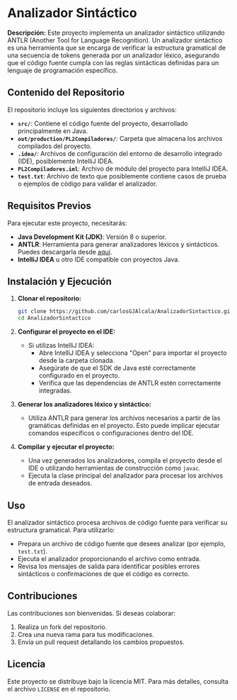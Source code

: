 
# Analizador Sintáctico

**Descripción:**
Este proyecto implementa un analizador sintáctico utilizando ANTLR (Another Tool for Language Recognition). Un analizador sintáctico es una herramienta que se encarga de verificar la estructura gramatical de una secuencia de tokens generada por un analizador léxico, asegurando que el código fuente cumpla con las reglas sintácticas definidas para un lenguaje de programación específico.

## Contenido del Repositorio

El repositorio incluye los siguientes directorios y archivos:

- **`src/`**: Contiene el código fuente del proyecto, desarrollado principalmente en Java.
- **`out/production/PL2Compiladores/`**: Carpeta que almacena los archivos compilados del proyecto.
- **`.idea/`**: Archivos de configuración del entorno de desarrollo integrado (IDE), posiblemente IntelliJ IDEA.
- **`PL2Compiladores.iml`**: Archivo de módulo del proyecto para IntelliJ IDEA.
- **`test.txt`**: Archivo de texto que posiblemente contiene casos de prueba o ejemplos de código para validar el analizador.

## Requisitos Previos

Para ejecutar este proyecto, necesitarás:

- **Java Development Kit (JDK)**: Versión 8 o superior.
- **ANTLR**: Herramienta para generar analizadores léxicos y sintácticos. Puedes descargarla desde [aquí](https://www.antlr.org/download.html).
- **IntelliJ IDEA** u otro IDE compatible con proyectos Java.

## Instalación y Ejecución

1. **Clonar el repositorio:**

   ```bash
   git clone https://github.com/carlosGJAlcala/AnalizadorSintactico.git
   cd AnalizadorSintactico
   ```

2. **Configurar el proyecto en el IDE:**
   - Si utilizas IntelliJ IDEA:
     - Abre IntelliJ IDEA y selecciona "Open" para importar el proyecto desde la carpeta clonada.
     - Asegúrate de que el SDK de Java esté correctamente configurado en el proyecto.
     - Verifica que las dependencias de ANTLR estén correctamente integradas.

3. **Generar los analizadores léxico y sintáctico:**
   - Utiliza ANTLR para generar los archivos necesarios a partir de las gramáticas definidas en el proyecto. Esto puede implicar ejecutar comandos específicos o configuraciones dentro del IDE.

4. **Compilar y ejecutar el proyecto:**
   - Una vez generados los analizadores, compila el proyecto desde el IDE o utilizando herramientas de construcción como `javac`.
   - Ejecuta la clase principal del analizador para procesar los archivos de entrada deseados.

## Uso

El analizador sintáctico procesa archivos de código fuente para verificar su estructura gramatical. Para utilizarlo:

- Prepara un archivo de código fuente que desees analizar (por ejemplo, `test.txt`).
- Ejecuta el analizador proporcionando el archivo como entrada.
- Revisa los mensajes de salida para identificar posibles errores sintácticos o confirmaciones de que el código es correcto.

## Contribuciones

Las contribuciones son bienvenidas. Si deseas colaborar:

1. Realiza un fork del repositorio.
2. Crea una nueva rama para tus modificaciones.
3. Envía un pull request detallando los cambios propuestos.

## Licencia

Este proyecto se distribuye bajo la licencia MIT. Para más detalles, consulta el archivo `LICENSE` en el repositorio.

